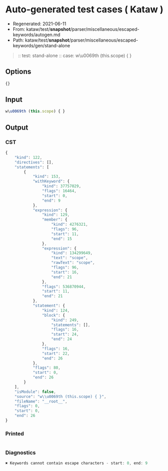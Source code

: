 # Auto-generated test cases ( Kataw )
- Regenerated: 2021-06-11
- From: kataw/test/__snapshot__/parser/miscellaneous/escaped-keywords/autogen.md
- Path: kataw/test/__snapshot__/parser/miscellaneous/escaped-keywords/gen/stand-alone
> :: test: stand-alone
> :: case: w\u0069th (this.scope) { }
## Options

`````js
{}
`````
## Input

`````js
w\u0069th (this.scope) { }
`````
## Output

### CST

```javascript
{
    "kind": 122,
    "directives": [],
    "statements": [
        {
            "kind": 153,
            "withKeyword": {
                "kind": 37757029,
                "flags": 16464,
                "start": 0,
                "end": 9
            },
            "expression": {
                "kind": 129,
                "member": {
                    "kind": 4276321,
                    "flags": 96,
                    "start": 11,
                    "end": 15
                },
                "expression": {
                    "kind": 134299649,
                    "text": "scope",
                    "rawText": "scope",
                    "flags": 96,
                    "start": 16,
                    "end": 21
                },
                "flags": 536870944,
                "start": 11,
                "end": 21
            },
            "statement": {
                "kind": 124,
                "block": {
                    "kind": 249,
                    "statements": [],
                    "flags": 16,
                    "start": 24,
                    "end": 24
                },
                "flags": 16,
                "start": 22,
                "end": 26
            },
            "flags": 80,
            "start": 0,
            "end": 26
        }
    ],
    "isModule": false,
    "source": "w\\u0069th (this.scope) { }",
    "fileName": "__root__",
    "flags": 0,
    "start": 0,
    "end": 26
}
```

### Printed

```javascript

```

### Diagnostics

```javascript
✖ Keywords cannot contain escape characters - start: 0, end: 9

```

